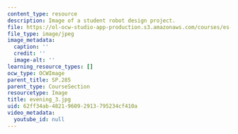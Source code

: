 ```yaml
---
content_type: resource
description: Image of a student robot design project.
file: https://ol-ocw-studio-app-production.s3.amazonaws.com/courses/es-293-lego-robotics-spring-2007/62ff34ab482196092913795234cf410a_evening_3.jpg
file_type: image/jpeg
image_metadata:
  caption: ''
  credit: ''
  image-alt: ''
learning_resource_types: []
ocw_type: OCWImage
parent_title: SP.285
parent_type: CourseSection
resourcetype: Image
title: evening_3.jpg
uid: 62ff34ab-4821-9609-2913-795234cf410a
video_metadata:
  youtube_id: null
---
```

